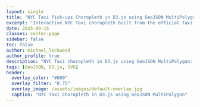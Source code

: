 ```yaml
---
layout: single
title: "NYC Taxi Pick-ups Choropleth in D3.js using GeoJSON MultiPolygon"
excerpt: "Interactive NYC Taxi choropleth built from the official Taxi Zone GeoJSON (MultiPolygon). This post renders one of four quadrants, coloring zones by trip counts with a sequential ramp. Legend uses μ and ±2σ bins; tooltips show zone + value. A 4-up NE/NW/SW/SE grid is coming next."
date: 2025-09-15
classes: center-page
sidebar: false
toc: false
author: michael_lockwood
author_profile: true
description: "NYC Taxi choropleth in D3.js using GeoJSON MultiPolygon: one quadrant colored by trip counts with a μ/±2σ legend and per-zone tooltips; full 4-up map coming."
tags: [GeoJSON, D3.js, SVG]
header:
  overlay_color: "#000"
  overlay_filter: "0.75"
  overlay_image: /assets/images/default-overlay.jpg
  caption: "NYC Taxi Choropleth in D3.js using GeoJSON MultiPolygon"
---
```


<div id="map-wrap">
  <svg id="map" width="720" height="520" aria-label="NYC Taxi Zones"></svg>
  <div id="tip" style="position:absolute; pointer-events:none; opacity:0;"></div>
</div>

<style>
  #map-wrap { position: relative; margin: 2rem auto; max-width: 720px; }
  #map { display:block; width:100%; height:auto; background: transparent; }
  .zone { fill: #efefef; stroke: #2b6cb0; stroke-width: 1.25; vector-effect: non-scaling-stroke; }
  path.zone:hover { fill: #2b6cb0 !important; }
  #tip {
    background: rgba(0,0,0,0.8); color: #fff; font: 12px/1.4 system-ui, sans-serif;
    padding: 6px 8px; border-radius: 6px; transform: translate(8px, -28px); white-space: nowrap;
  }
  .bounds { fill:none; stroke:#444; stroke-dasharray:4 3; stroke-width:1; vector-effect:non-scaling-stroke; }
</style>

<script src="https://cdn.jsdelivr.net/npm/d3@7"></script>
<script>
(async function () {
  const svg  = d3.select("#map");
  const g    = svg.append("g");
  const tip  = d3.select("#tip");
  const w = svg.node().clientWidth;
  const h = +svg.attr("height");

  const url = "/assets/data/taxi_zones_4326_v2.geojson"; // <-- your file
  const raw = await fetch(url).then(r => r.json());

  // --- Helpers ----------------------------------------------------
  function sampleCoords(geom, out) {
    if (!geom) return;
    if (geom.type === "Point") out.push(geom.coordinates);
    if (geom.type === "MultiPoint") out.push(...geom.coordinates);
    if (geom.type === "LineString") out.push(...geom.coordinates);
    if (geom.type === "MultiLineString") geom.coordinates.forEach(a => out.push(...a));
    if (geom.type === "Polygon") geom.coordinates.forEach(r => out.push(...r));
    if (geom.type === "MultiPolygon") geom.coordinates.forEach(p => p.forEach(r => out.push(...r)));
    if (geom.type === "GeometryCollection") geom.geometries?.forEach(g => sampleCoords(g, out));
  }

  function looksLikeLatLonSwapped(coords) {
    // Heuristic: NYC-ish values: lat ≈ 40.x, lon ≈ -74.x
    // If first component ~ 40 and second ~ -74 for most points, they’re swapped.
    const n = Math.min(coords.length, 500);
    let swapped = 0;
    for (let i = 0; i < n; i++) {
      const [a,b] = coords[i];
      if (a > 24 && a < 50 && b < -60 && b > -90) swapped++; // a~lat, b~lon
    }
    return swapped / n > 0.6;
  }

  function deepSwap(geom) {
    if (!geom) return geom;
    const swapRings = rings => rings.map(r => r.map(([x,y]) => [y,x]));
    switch (geom.type) {
      case "Point":            geom.coordinates = [geom.coordinates[1], geom.coordinates[0]]; break;
      case "MultiPoint":
      case "LineString":       geom.coordinates = geom.coordinates.map(([x,y]) => [y,x]); break;
      case "MultiLineString":  geom.coordinates = geom.coordinates.map(r => r.map(([x,y]) => [y,x])); break;
      case "Polygon":          geom.coordinates = swapRings(geom.coordinates); break;
      case "MultiPolygon":     geom.coordinates = geom.coordinates.map(p => swapRings(p)); break;
      case "GeometryCollection": geom.geometries?.forEach(deepSwap); break;
    }
    return geom;
  }

  // --- Inspect & normalize ---------------------------------------
  const coords = [];
  raw.features?.forEach(f => sampleCoords(f.geometry, coords));

  let mode = "geo"; // "geo" (lon/lat) or "identity" (already projected)
  if (coords.length) {
    // If values are absurd for lon/lat (e.g., thousands), assume projected
    const absMax = Math.max(...coords.flat().map(Math.abs));
    if (absMax > 400) mode = "identity";
  }

  // If mode is geo but appears swapped, swap to lon/lat
  if (mode === "geo" && looksLikeLatLonSwapped(coords)) {
    raw.features.forEach(f => deepSwap(f.geometry));
    console.info("⚠️ Detected lat/lon swapped → corrected to [lon, lat].");
  }

  // --- Projection setup -------------------------------------------
  const nameKeys = ["zone","Zone","name","NAME","LocationName"];
  const boroKeys = ["borough","Borough","boro","Boro"];
  let path;

  if (mode === "geo") {
    const projection = d3.geoMercator().fitSize([w, h], raw);
    path = d3.geoPath(projection);
    console.info("🗺️ Using geoMercator().");
  } else {
    const projection = d3.geoIdentity().reflectY(true).fitSize([w, h], raw);
    path = d3.geoPath(projection);
    console.info("📐 Using geoIdentity() (data appears already projected).");
  }

  // Debug: draw fitted bounds rectangle
  const b = path.bounds(raw); // [[x0,y0],[x1,y1]]
  g.append("rect")
    .attr("class", "bounds")
    .attr("x", b[0][0]).attr("y", b[0][1])
    .attr("width",  b[1][0]-b[0][0])
    .attr("height", b[1][1]-b[0][1]);

// Derive color scale from TripCount
const tripsOf  = f => Number((f.properties || {}).TripCount ?? 0);
const maxTrips = d3.max(raw.features, tripsOf) || 1;

// sqrt to tame skew; map low→high trips to light→dark
const color = d3.scaleLinear()
  .domain([0, Math.sqrt(maxTrips)])
  .range(["#e6f2ff", "#08306b"]);

// --- Legend ------------------------------------------------
addTripsLegend(svg, color, maxTrips, raw.features);

function addTripsLegend(svg, color, maxTrips, features) {
  // wipe any prior legend (for live-reload)
  svg.select("#legendTrips").remove();

  const w = 200, h = 15, pad = 20;
  const fmt = d3.format(",");

  // stats from TripCount
  const trips  = features.map(f => Number((f.properties || {}).TripCount ?? 0));
  const minT   = d3.min(trips) ?? 0;
  const maxT   = maxTrips ?? (d3.max(trips) || 1);
  const meanT  = d3.mean(trips) ?? 0;

  // const sdT    = d3.deviation(trips) ?? 0;        // sample stdev
  const sdT = Math.sqrt(d3.mean(trips.map(v => (v - meanT) ** 2))) || 0;    // population

  const lo2    = Math.max(minT,  meanT - 2 * sdT);
  const hi2    = Math.min(maxT,  meanT + 2 * sdT);

  // √-domain position scale so ticks line up with the color scale
  const x = d3.scaleSqrt().domain([0, maxT]).range([0, w]);

  // defs + gradient
  const defs = svg.select("defs").empty() ? svg.append("defs") : svg.select("defs");
  const gradId = "legendGradTrips"; defs.select(`#${gradId}`).remove();
  const grad = defs.append("linearGradient")
    .attr("id", gradId).attr("x1", "0%").attr("x2", "100%").attr("y1", "0%").attr("y2", "0%");
  const N = 8;
  for (let i = 0; i <= N; i++) {
    const t = i / N; // 0..1
    grad.append("stop")
      .attr("offset", `${t * 100}%`)
      .attr("stop-color", color(t * Math.sqrt(maxT)));
  }

  // container
  const g = svg.append("g").attr("id", "legendTrips")
               .attr("transform", `translate(${pad},${pad})`);

  // color bar
  g.append("rect").attr("width", w).attr("height", h).attr("rx", 2)
    .attr("fill", `url(#${gradId})`);

  // end labels: MIN and MAX
  g.append("text").attr("x", 0).attr("y", h + 12).attr("font-size", 10)
    .attr("fill", "#fff").text(fmt(minT));
  g.append("text").attr("x", w).attr("y", h + 12).attr("font-size", 10)
    .attr("text-anchor", "end").attr("fill", "#fff")
    .text(fmt(Math.round(maxT)));

  // ticks: μ−2σ, μ, μ+2σ (clamped into [min,max])
  const ticks = [
    { v: lo2,   label: `μ−2σ ${fmt(Math.round(lo2))}` },
    { v: meanT, label: `μ ${fmt(Math.round(meanT))}` },
    { v: hi2,   label: `μ+2σ ${fmt(Math.round(hi2))}` }
  ];

  ticks.forEach(t => {
    const xx = x(t.v);
    g.append("line")
      .attr("x1", xx).attr("x2", xx)
      .attr("y1", -6).attr("y2", h)
      .attr("stroke", "#fff").attr("stroke-width", 1).attr("opacity", 0.9);
    g.append("text")
      .attr("x", xx).attr("y", -8)
      .attr("font-size", 9).attr("text-anchor", "middle")
      .attr("fill", "#fff")
      .text(t.label);
  });
}

// --- Render Map --------------------------------------------------
g.selectAll("path.zone")
  .data(raw.features)
  .join("path")
  .attr("class", "zone")
  .attr("d", path)
  .style("fill", f => color(Math.sqrt(tripsOf(f))))
  .on("mousemove", (event, f) => {
    const p    = f.properties || {};
    const zone = nameKeys.map(k => p[k]).find(v => v) || `Zone ${p.LocationID ?? ""}`;
    const boro = boroKeys.map(k => p[k]).find(v => v) || "";

    // NEW: pull TripCount (coerce to number; tolerate tripCount lowercase)
    const trips = Number(p.TripCount ?? p.tripCount ?? 0);
    const tripsText = Number.isFinite(trips) ? trips.toLocaleString("en-US") : "0";

    d3.select("#tip")
      .style("left", (event.offsetX) + "px")
      .style("top",  (event.offsetY) + "px")
      .style("opacity", 1)
      .html(`${boro ? `<strong>${boro}</strong><br>` : ""}${zone}<br>Trips: ${tripsText}`);
    })
    .on("mouseleave", () => d3.select("#tip").style("opacity", 0));

  // Resize behavior
  window.addEventListener("resize", () => {
    const w2 = svg.node().clientWidth;
    if (mode === "geo") {
      const projection = d3.geoMercator().fitSize([w2, h], raw);
      path = d3.geoPath(projection);
    } else {
      const projection = d3.geoIdentity().reflectY(true).fitSize([w2, h], raw);
      path = d3.geoPath(projection);
    }
    g.selectAll("path.zone").attr("d", path);
    const b = path.bounds(raw);
    g.select("rect.bounds")
      .attr("x", b[0][0]).attr("y", b[0][1])
      .attr("width",  b[1][0]-b[0][0])
      .attr("height", b[1][1]-b[0][1]);
  }, { passive: true });

  // Console diagnostics
  console.log("Features:", raw.features?.length ?? 0);
  console.log("Bounds:", b, "Size:", [b[1][0]-b[0][0], b[1][1]-b[0][1]]);
})();
</script>
